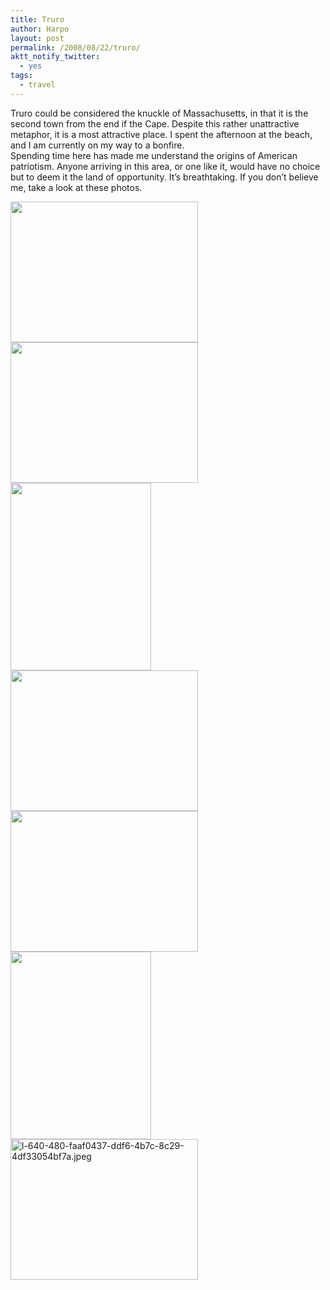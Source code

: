 ```yaml
---
title: Truro
author: Harpo
layout: post
permalink: /2008/08/22/truro/
aktt_notify_twitter:
  - yes
tags:
  - travel
---
```

Truro could be considered the knuckle of Massachusetts, in that it is the second town from the end if the Cape. Despite this rather unattractive metaphor, it is a most attractive place. I spent the afternoon at the beach, and I am currently on my way to a bonfire.  
Spending time here has made me understand the origins of American patriotism. Anyone arriving in this area, or one like it, would have no choice but to deem it the land of opportunity. It&#8217;s breathtaking. If you don&#8217;t believe me, take a look at these photos.

[<img class="alignnone size-full wp-image-364" src="http://harpojaeger.github.io/assets/media/wp-content/uploads/2008/08/l-640-480-5c925367-8729-4956-8aa0-f63c4ee44c28.jpeg" alt="" width="300" height="225" />][1][<img class="alignnone size-full wp-image-364" src="http://harpojaeger.github.io/assets/media/wp-content/uploads/2008/08/l-640-480-fad4e085-5fc1-4fd9-af7c-536d028cb081.jpeg" alt="" width="300" height="225" />][2][<img class="alignnone size-full wp-image-364" src="http://harpojaeger.github.io/assets/media/wp-content/uploads/2008/08/p-640-480-b7fc2eec-5dbc-4105-a5e0-9b4afb6b123d.jpeg" alt="" width="225" height="300" />][3][<img class="alignnone size-full wp-image-364" src="http://harpojaeger.github.io/assets/media/wp-content/uploads/2008/08/l-640-480-2a812a62-dd33-4ed1-bad1-b8c07a833792.jpeg" alt="" width="300" height="225" />][4][<img class="alignnone size-full wp-image-364" src="http://harpojaeger.github.io/assets/media/wp-content/uploads/2008/08/l-640-480-a54d3f38-d498-4cc6-b4c3-39b05ccb31f0.jpeg" alt="" width="300" height="225" />][5][<img class="alignnone size-full wp-image-364" src="http://harpojaeger.github.io/assets/media/wp-content/uploads/2008/08/p-640-480-bf1bf885-dfd3-4e02-b942-160858c13028.jpeg" alt="" width="225" height="300" />][6][<img class="alignnone size-medium wp-image-126" title="l-640-480-faaf0437-ddf6-4b7c-8c29-4df33054bf7a.jpeg" src="http://harpojaeger.github.io/assets/media/wp-content/uploads/2008/08/l-640-480-faaf0437-ddf6-4b7c-8c29-4df33054bf7a-300x225.jpg" alt="l-640-480-faaf0437-ddf6-4b7c-8c29-4df33054bf7a.jpeg" width="300" height="225" />][7]

 [1]: http://harpojaeger.github.io/assets/media/wp-content/uploads/2008/08/l-640-480-5c925367-8729-4956-8aa0-f63c4ee44c28.jpeg
 [2]: http://harpojaeger.github.io/assets/media/wp-content/uploads/2008/08/l-640-480-fad4e085-5fc1-4fd9-af7c-536d028cb081.jpeg
 [3]: http://harpojaeger.github.io/assets/media/wp-content/uploads/2008/08/p-640-480-b7fc2eec-5dbc-4105-a5e0-9b4afb6b123d.jpeg
 [4]: http://harpojaeger.github.io/assets/media/wp-content/uploads/2008/08/l-640-480-2a812a62-dd33-4ed1-bad1-b8c07a833792.jpeg
 [5]: http://harpojaeger.github.io/assets/media/wp-content/uploads/2008/08/l-640-480-a54d3f38-d498-4cc6-b4c3-39b05ccb31f0.jpeg
 [6]: http://harpojaeger.github.io/assets/media/wp-content/uploads/2008/08/p-640-480-bf1bf885-dfd3-4e02-b942-160858c13028.jpeg
 [7]: http://harpojaeger.github.io/assets/media/wp-content/uploads/2008/08/l-640-480-faaf0437-ddf6-4b7c-8c29-4df33054bf7a.jpeg